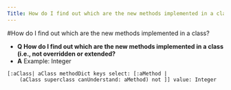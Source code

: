 ```yaml
---
Title: How do I find out which are the new methods implemented in a class?
---
```

#How do I find out which are the new methods implemented in a class?
- **Q How do I find out which are the new methods implemented in a class (i.e., not overridden or extended?**
- **A** Example: Integer
```
[:aClass| aClass methodDict keys select: [:aMethod |
	(aClass superclass canUnderstand: aMethod) not ]] value: Integer
```
